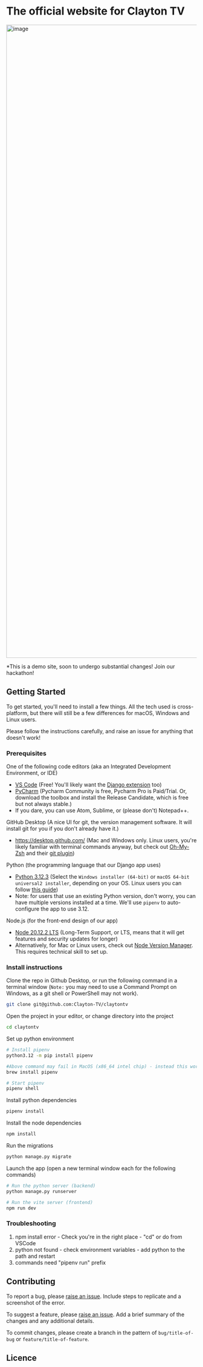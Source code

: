 # The official website for Clayton TV

<img width="1672" alt="image" src="https://github.com/Clayton-TV/claytontv/assets/14878653/c2c09122-1118-4b3c-bfbb-3d3b9516915d">

\*This is a demo site, soon to undergo substantial changes! Join our hackathon!

## Getting Started

To get started, you'll need to install a few things. All the tech used is cross-platform, but there will still be a few differences for macOS, Windows and Linux users.

Please follow the instructions carefully, and raise an issue for anything that doesn't work!

### Prerequisites

One of the following code editors (aka an Integrated Development Environment, or IDE)
- [VS Code](https://code.visualstudio.com/) (Free! You'll likely want the [Django extension](https://marketplace.visualstudio.com/items?itemName=batisteo.vscode-django) too)
- [PyCharm](https://www.jetbrains.com/toolbox-app/) (Pycharm Community is free, Pycharm Pro is Paid/Trial. Or, download the toolbox and install the Release Candidate, which is free but not always stable.)
- If you dare, you can use Atom, Sublime, or (please don't) Notepad++.

GitHub Desktop (A nice UI for git, the version management software. It will install git for you if you don't already have it.)
- https://desktop.github.com/ (Mac and Windows only. Linux users, you're likely familiar with terminal commands anyway, but check out [Oh-My-Zsh](https://github.com/ohmyzsh/ohmyzsh?tab=readme-ov-file#basic-installation) and their [git plugin](https://github.com/ohmyzsh/ohmyzsh/tree/master/plugins/git))

Python (the programming language that our Django app uses)
- [Python 3.12.3](https://www.python.org/downloads/release/python-3123/) (Select the `Windows installer (64-bit)` or `macOS 64-bit universal2 installer`, depending on your OS. Linux users you can follow [this guide](https://ubuntuhandbook.org/index.php/2023/05/install-python-3-12-ubuntu/))
- Note: for users that use an existing Python version, don't worry, you can have multiple versions installed at a time. We'll use `pipenv` to auto-configure the app to use 3.12.

Node.js (for the front-end design of our app)
- [Node 20.12.2 LTS](https://nodejs.org/en/download) (Long-Term Support, or LTS, means that it will get features and security updates for longer)
- Alternatively, for Mac or Linux users, check out [Node Version Manager](https://github.com/nvm-sh/nvm?tab=readme-ov-file#installing-and-updating). This requires technical skill to set up.

### Install instructions

Clone the repo in Github Desktop, or run the following command in a terminal window (`Note:` you may need to use a Command Prompt on Windows, as a git shell or PowerShell may not work).
```sh
git clone git@github.com:Clayton-TV/claytontv
```

Open the project in your editor, or change directory into the project
```sh
cd claytontv
```

Set up python environment
```sh
# Install pipenv
python3.12 -m pip install pipenv

#Above command may fail in MacOS (x86_64 intel chip) - instead this works, then continue as before.
brew install pipenv

# Start pipenv
pipenv shell
```

Install python dependencies
```sh
pipenv install
```

Install the node dependencies
```sh
npm install
```

Run the migrations
```sh
python manage.py migrate
```

Launch the app (open a new terminal window each for the following commands)
```sh
# Run the python server (backend)
python manage.py runserver
```
```sh
# Run the vite server (frontend)
npm run dev
```
### Troubleshooting

1. npm install error - Check you're in the right place - "cd" or do from VSCode
2. python not found - check environment variables - add python to the path and restart
3. commands need "pipenv run" prefix
   
## Contributing

To report a bug, please [raise an issue](https://github.com/Clayton-TV/claytontv/issues/new). Include steps to replicate and a screenshot of the error.

To suggest a feature, please [raise an issue](https://github.com/Clayton-TV/claytontv/issues/new). Add a brief summary of the changes and any additional details.

To commit changes, please create a branch in the pattern of `bug/title-of-bug` or `feature/title-of-feature`. 

## Licence
